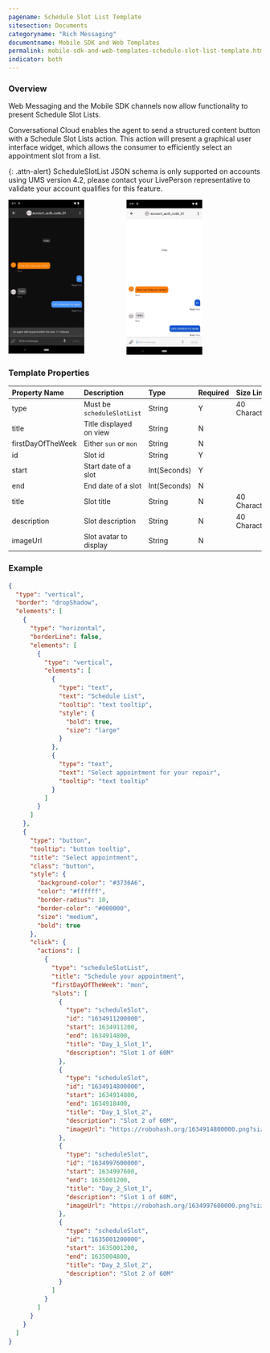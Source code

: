 ```yaml
---
pagename: Schedule Slot List Template
sitesection: Documents
categoryname: "Rich Messaging"
documentname: Mobile SDK and Web Templates
permalink: mobile-sdk-and-web-templates-schedule-slot-list-template.html
indicator: both
---
```


### Overview

Web Messaging and the Mobile SDK channels now allow functionality to present Schedule Slot Lists.

Conversational Cloud enables the agent to send a structured content button with a Schedule Slot Lists action. This action will present a graphical user interface widget, which allows the consumer to efficiently select an appointment slot from a list.

{: .attn-alert}
ScheduleSlotList JSON schema is only supported on accounts using UMS version 4.2, please contact your LivePerson representative to validate your account qualifies for this feature.

<div style="width: 100%; position: relative;">
    <img loading="lazy" src="/img/AndroidAppointmentSlotGif1.gif" alt="Schedule Slot List Dark Mode" style="float: left; width: 30%;height: auto; margin-right: 6em">
    <img loading="lazy" src="/img/AndroidAppointmentSlotGif2.gif" alt="Schedule Slot List Light Mode" style="width: 30%;height: auto;">
</div>

### Template Properties

| Property Name | Description             | Type   | Required | Size Limit |
| :------------ | :---------------------- | :----- | :------- | :--------- |
| type          | Must be `scheduleSlotList`  | String | Y        | 40 Characters           |
| title       | Title displayed on view         | String  | N        |    |
| firstDayOfTheWeek          | Either `sun` or `mon`  | String| N        |            |
| id       | Slot id         | String  | Y        |    |
| start   | Start date of a slot | Int(Seconds) | Y        |     |
| end   | End date of a slot | Int(Seconds) | N        |     |
| title          | Slot title  | String | N        | 40 Characters           |
| description          | Slot description  | String | N        | 40 Characters           |
| imageUrl          | Slot avatar to display  | String | N        |            |

### Example
```json
{
  "type": "vertical",
  "border": "dropShadow",
  "elements": [
    {
      "type": "horizontal",
      "borderLine": false,
      "elements": [
        {
          "type": "vertical",
          "elements": [
            {
              "type": "text",
              "text": "Schedule List",
              "tooltip": "text tooltip",
              "style": {
                "bold": true,
                "size": "large"
              }
            },
            {
              "type": "text",
              "text": "Select appointment for your repair",
              "tooltip": "text tooltip"
            }
          ]
        }
      ]
    },
    {
      "type": "button",
      "tooltip": "button tooltip",
      "title": "Select appointment",
      "class": "button",
      "style": {
        "background-color": "#3736A6",
        "color": "#ffffff",
        "border-radius": 10,
        "border-color": "#000000",
        "size": "medium",
        "bold": true
      },
      "click": {
        "actions": [
          {
            "type": "scheduleSlotList",
            "title": "Schedule your appointment",
            "firstDayOfTheWeek": "mon",
            "slots": [
              {
                "type": "scheduleSlot",
                "id": "1634911200000",
                "start": 1634911200,
                "end": 1634914800,
                "title": "Day_1_Slot_1",
                "description": "Slot 1 of 60M"
              },
              {
                "type": "scheduleSlot",
                "id": "1634914800000",
                "start": 1634914800,
                "end": 1634918400,
                "title": "Day_1_Slot_2",
                "description": "Slot 2 of 60M",
                "imageUrl": "https://robohash.org/1634914800000.png?size=35x35&set=set2"
              },
              {
                "type": "scheduleSlot",
                "id": "1634997600000",
                "start": 1634997600,
                "end": 1635001200,
                "title": "Day_2_Slot_1",
                "description": "Slot 1 of 60M",
                "imageUrl": "https://robohash.org/1634997600000.png?size=35x35&set=set2"
              },
              {
                "type": "scheduleSlot",
                "id": "1635001200000",
                "start": 1635001200,
                "end": 1635004800,
                "title": "Day_2_Slot_2",
                "description": "Slot 2 of 60M"
              }
            ]
          }
        ]
      }
    }
  ]
}
```